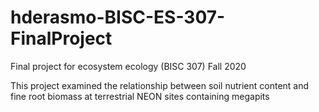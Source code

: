 # hderasmo-BISC-ES-307-FinalProject
Final project for ecosystem ecology (BISC 307) Fall 2020

This project examined the relationship between soil nutrient content and fine root biomass at terrestrial NEON sites containing megapits
